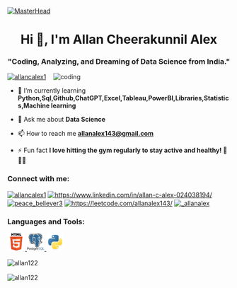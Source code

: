 [![MasterHead](https://nielseniq.com/wp-content/uploads/sites/4/2021/02/data-science-icon-animation-banner-clockwise-4.gif)](https://allancalex.io)
<h1 align="center">Hi 👋, I'm Allan Cheerakunnil Alex</h1>
<h3 align="center">"Coding, Analyzing, and Dreaming of Data Science from India."</h3>
<img align="right" alt="coding" width="400" src="https://media3.giphy.com/media/v1.Y2lkPTc5MGI3NjExbXEzaWNxenZpN3MyMDhxamFwbTZraW5sdGM5bm82Y3o5ZDExb3dkdyZlcD12MV9pbnRlcm5hbF9naWZfYnlfaWQmY3Q9Zw/qgQUggAC3Pfv687qPC/giphy.gif">


<p align="left"> <a href="https://twitter.com/allancalex1" target="blank"><img src="https://img.shields.io/twitter/follow/allancalex1?logo=twitter&style=for-the-badge" alt="allancalex1" /></a> </p>

- 🌱 I’m currently learning **Python,Sql,Github,ChatGPT,Excel,Tableau,PowerBI,Libraries,Statistics,Machine learning**

- 💬 Ask me about **Data Science**

- 📫 How to reach me **allanalex143@gmail.com**

- ⚡ Fun fact **I love hitting the gym regularly to stay active and healthy! 💪🏋️‍♂️**

<h3 align="left">Connect with me:</h3>
<p align="left">
<a href="https://twitter.com/allancalex1" target="blank"><img align="center" src="https://raw.githubusercontent.com/rahuldkjain/github-profile-readme-generator/master/src/images/icons/Social/twitter.svg" alt="allancalex1" height="30" width="40" /></a>
<a href="https://linkedin.com/in/https://www.linkedin.com/in/allan-c-alex-024038194/" target="blank"><img align="center" src="https://raw.githubusercontent.com/rahuldkjain/github-profile-readme-generator/master/src/images/icons/Social/linked-in-alt.svg" alt="https://www.linkedin.com/in/allan-c-alex-024038194/" height="30" width="40" /></a>
<a href="https://instagram.com/peace_believer3" target="blank"><img align="center" src="https://raw.githubusercontent.com/rahuldkjain/github-profile-readme-generator/master/src/images/icons/Social/instagram.svg" alt="peace_believer3" height="30" width="40" /></a>
<a href="https://www.leetcode.com/https://leetcode.com/allanalex143/" target="blank"><img align="center" src="https://raw.githubusercontent.com/rahuldkjain/github-profile-readme-generator/master/src/images/icons/Social/leet-code.svg" alt="https://leetcode.com/allanalex143/" height="30" width="40" /></a>
<a href="https://discord.gg/_allanalex" target="blank"><img align="center" src="https://raw.githubusercontent.com/rahuldkjain/github-profile-readme-generator/master/src/images/icons/Social/discord.svg" alt="_allanalex" height="30" width="40" /></a>
</p>

<h3 align="left">Languages and Tools:</h3>
<p align="left"> <a href="https://www.w3.org/html/" target="_blank" rel="noreferrer"> <img src="https://raw.githubusercontent.com/devicons/devicon/master/icons/html5/html5-original-wordmark.svg" alt="html5" width="40" height="40"/> </a> <a href="https://www.postgresql.org" target="_blank" rel="noreferrer"> <img src="https://raw.githubusercontent.com/devicons/devicon/master/icons/postgresql/postgresql-original-wordmark.svg" alt="postgresql" width="40" height="40"/> </a> <a href="https://www.python.org" target="_blank" rel="noreferrer"> <img src="https://raw.githubusercontent.com/devicons/devicon/master/icons/python/python-original.svg" alt="python" width="40" height="40"/> </a> </p>

<p><img align="center" src="https://github-readme-stats.vercel.app/api/top-langs?username=allan122&show_icons=true&locale=en&layout=compact" alt="allan122" /></p>

<p><img align="center" src="https://github-readme-streak-stats.herokuapp.com/?user=allan122&" alt="allan122" /></p>
